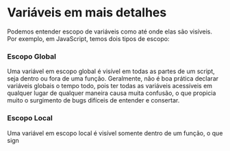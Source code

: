 # Variáveis em mais detalhes

Podemos entender escopo de variáveis como até onde elas são visíveis. Por exemplo, em JavaScript, temos dois tipos de escopo:

### **Escopo Global**

Uma variável em escopo global é visível em todas as partes de um script, seja dentro ou fora de uma função. Geralmente, não é boa prática declarar variáveis globais o tempo todo, pois ter todas as variáveis acessíveis em qualquer lugar de qualquer maneira causa muita confusão, o que propicia muito o surgimento de bugs difíceis de entender e consertar.

### Escopo Local

Uma variável em escopo local é visível somente dentro de um função, o que sign

